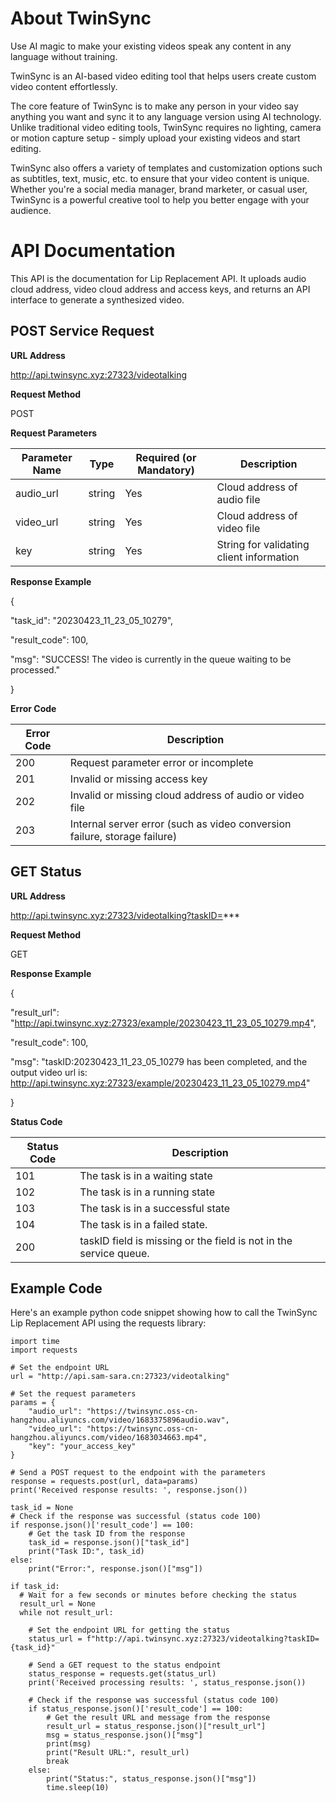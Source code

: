 # **About TwinSync**

Use AI magic to make your existing videos speak any content in any language without training.

TwinSync is an AI-based video editing tool that helps users create custom video content effortlessly.

The core feature of TwinSync is to make any person in your video say anything you want and sync it to any language version using AI technology. Unlike traditional video editing tools, TwinSync requires no lighting, camera or motion capture setup - simply upload your existing videos and start editing.

TwinSync also offers a variety of templates and customization options such as subtitles, text, music, etc. to ensure that your video content is unique. Whether you're a social media manager, brand marketer, or casual user, TwinSync is a powerful creative tool to help you better engage with your audience.

# **API Documentation**

This API is the documentation for Lip Replacement API. It uploads audio cloud address, video cloud address and access keys, and returns an API interface to generate a synthesized video.

## **POST Service Request**

**URL Address**

http://api.twinsync.xyz:27323/videotalking

**Request Method**

POST

**Request Parameters**

| **Parameter Name** | **Type** | **Required (or Mandatory)** | **Description** |
| --- | --- | --- | --- |
| audio\_url | string | Yes | Cloud address of audio file |
| video\_url | string | Yes | Cloud address of video file |
| key | string | Yes | String for validating client information |

**Response Example**

{

"task_id": "20230423_11_23_05_10279",

"result_code": 100,

"msg": "SUCCESS! The video is currently in the queue waiting to be processed."

}

**Error Code**

| **Error Code** | **Description** |
| --- | --- |
| 200 | Request parameter error or incomplete |
| 201 | Invalid or missing access key |
| 202 | Invalid or missing cloud address of audio or video file |
| 203 | Internal server error (such as video conversion failure, storage failure) |

## **GET Status**

**URL Address**

http://api.twinsync.xyz:27323/videotalking?taskID=***

**Request Method**

GET

**Response Example**

{

"result_url": "http://api.twinsync.xyz:27323/example/20230423_11_23_05_10279.mp4",

"result_code": 100,

"msg": "taskID:20230423_11_23_05_10279 has been completed, and the output video url is: http://api.twinsync.xyz:27323/example/20230423_11_23_05_10279.mp4"

}

**Status Code**

| **Status Code** | **Description** |
| --- | --- |
| 101 | The task is in a waiting state |
| 102 | The task is in a running state |
| 103 | The task is in a successful state |
| 104 | The task is in a failed state. |
| 200 | taskID field is missing or the field is not in the service queue. |


## **Example Code**

Here's an example python code snippet showing how to call the TwinSync Lip Replacement API using the requests library:
    
    import time
    import requests

    # Set the endpoint URL
    url = "http://api.sam-sara.cn:27323/videotalking"

    # Set the request parameters
    params = {
        "audio_url": "https://twinsync.oss-cn-hangzhou.aliyuncs.com/video/1683375896audio.wav",
        "video_url": "https://twinsync.oss-cn-hangzhou.aliyuncs.com/video/1683034663.mp4",
        "key": "your_access_key"
    }

    # Send a POST request to the endpoint with the parameters
    response = requests.post(url, data=params)
    print('Received response results: ', response.json())

    task_id = None
    # Check if the response was successful (status code 100)
    if response.json()['result_code'] == 100:
        # Get the task ID from the response
        task_id = response.json()["task_id"]
        print("Task ID:", task_id)
    else:
        print("Error:", response.json()["msg"])

    if task_id:
      # Wait for a few seconds or minutes before checking the status
      result_url = None
      while not result_url:

        # Set the endpoint URL for getting the status
        status_url = f"http://api.twinsync.xyz:27323/videotalking?taskID={task_id}"

        # Send a GET request to the status endpoint
        status_response = requests.get(status_url)
        print('Received processing results: ', status_response.json())

        # Check if the response was successful (status code 100)
        if status_response.json()['result_code'] == 100:
            # Get the result URL and message from the response
            result_url = status_response.json()["result_url"]
            msg = status_response.json()["msg"]
            print(msg)
            print("Result URL:", result_url)
            break
        else:
            print("Status:", status_response.json()["msg"])
            time.sleep(10)


